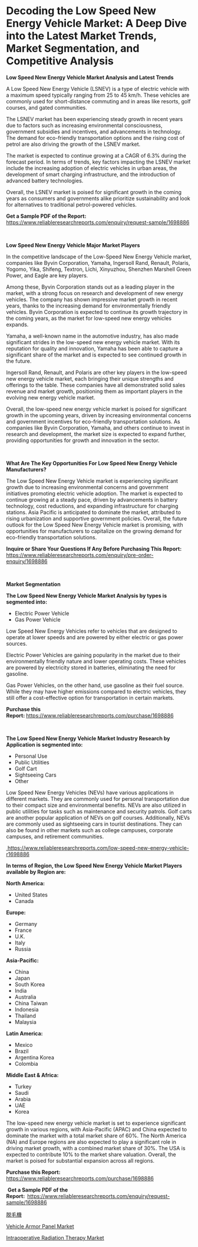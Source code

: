 <p><h1>Decoding the Low Speed New Energy Vehicle Market: A Deep Dive into the Latest Market Trends, Market Segmentation, and Competitive Analysis</h1></p><p><strong>Low Speed New Energy Vehicle Market Analysis and Latest Trends</strong></p>
<p><p>A Low Speed New Energy Vehicle (LSNEV) is a type of electric vehicle with a maximum speed typically ranging from 25 to 45 km/h. These vehicles are commonly used for short-distance commuting and in areas like resorts, golf courses, and gated communities.</p><p>The LSNEV market has been experiencing steady growth in recent years due to factors such as increasing environmental consciousness, government subsidies and incentives, and advancements in technology. The demand for eco-friendly transportation options and the rising cost of petrol are also driving the growth of the LSNEV market.</p><p>The market is expected to continue growing at a CAGR of 6.3% during the forecast period. In terms of trends, key factors impacting the LSNEV market include the increasing adoption of electric vehicles in urban areas, the development of smart charging infrastructure, and the introduction of advanced battery technologies.</p><p>Overall, the LSNEV market is poised for significant growth in the coming years as consumers and governments alike prioritize sustainability and look for alternatives to traditional petrol-powered vehicles.</p></p>
<p><strong>Get a Sample PDF of the Report:&nbsp;</strong> <a href="https://www.reliableresearchreports.com/enquiry/request-sample/1698886">https://www.reliableresearchreports.com/enquiry/request-sample/1698886</a></p>
<p>&nbsp;</p>
<p><strong>Low Speed New Energy Vehicle Major Market Players</strong></p>
<p><p>In the competitive landscape of the Low-Speed New Energy Vehicle market, companies like Byvin Corporation, Yamaha, Ingersoll Rand, Renault, Polaris, Yogomo, Yika, Shifeng, Textron, Lichi, Xinyuzhou, Shenzhen Marshell Green Power, and Eagle are key players.</p><p>Among these, Byvin Corporation stands out as a leading player in the market, with a strong focus on research and development of new energy vehicles. The company has shown impressive market growth in recent years, thanks to the increasing demand for environmentally friendly vehicles. Byvin Corporation is expected to continue its growth trajectory in the coming years, as the market for low-speed new energy vehicles expands.</p><p>Yamaha, a well-known name in the automotive industry, has also made significant strides in the low-speed new energy vehicle market. With its reputation for quality and innovation, Yamaha has been able to capture a significant share of the market and is expected to see continued growth in the future.</p><p>Ingersoll Rand, Renault, and Polaris are other key players in the low-speed new energy vehicle market, each bringing their unique strengths and offerings to the table. These companies have all demonstrated solid sales revenue and market growth, positioning them as important players in the evolving new energy vehicle market.</p><p>Overall, the low-speed new energy vehicle market is poised for significant growth in the upcoming years, driven by increasing environmental concerns and government incentives for eco-friendly transportation solutions. As companies like Byvin Corporation, Yamaha, and others continue to invest in research and development, the market size is expected to expand further, providing opportunities for growth and innovation in the sector.</p></p>
<p>&nbsp;</p>
<p><strong>What Are The Key Opportunities For Low Speed New Energy Vehicle Manufacturers?</strong></p>
<p><p>The Low Speed New Energy Vehicle market is experiencing significant growth due to increasing environmental concerns and government initiatives promoting electric vehicle adoption. The market is expected to continue growing at a steady pace, driven by advancements in battery technology, cost reductions, and expanding infrastructure for charging stations. Asia Pacific is anticipated to dominate the market, attributed to rising urbanization and supportive government policies. Overall, the future outlook for the Low Speed New Energy Vehicle market is promising, with opportunities for manufacturers to capitalize on the growing demand for eco-friendly transportation solutions.</p></p>
<p><strong>Inquire or Share Your Questions If Any Before Purchasing This Report:</strong> <a href="https://www.reliableresearchreports.com/enquiry/pre-order-enquiry/1698886">https://www.reliableresearchreports.com/enquiry/pre-order-enquiry/1698886</a></p>
<p>&nbsp;</p>
<p><strong>Market Segmentation</strong></p>
<p><strong>The Low Speed New Energy Vehicle Market Analysis by types is segmented into:</strong></p>
<p><ul><li>Electric Power Vehicle</li><li>Gas Power Vehicle</li></ul></p>
<p><p>Low Speed New Energy Vehicles refer to vehicles that are designed to operate at lower speeds and are powered by either electric or gas power sources. </p><p>Electric Power Vehicles are gaining popularity in the market due to their environmentally friendly nature and lower operating costs. These vehicles are powered by electricity stored in batteries, eliminating the need for gasoline.</p><p>Gas Power Vehicles, on the other hand, use gasoline as their fuel source. While they may have higher emissions compared to electric vehicles, they still offer a cost-effective option for transportation in certain markets.</p></p>
<p><strong>Purchase this Report:&nbsp;</strong><a href="https://www.reliableresearchreports.com/purchase/1698886">https://www.reliableresearchreports.com/purchase/1698886</a></p>
<p>&nbsp;</p>
<p><strong>The Low Speed New Energy Vehicle Market Industry Research by Application is segmented into:</strong></p>
<p><ul><li>Personal Use</li><li>Public Utilities</li><li>Golf Cart</li><li>Sightseeing Cars</li><li>Other</li></ul></p>
<p><p>Low Speed New Energy Vehicles (NEVs) have various applications in different markets. They are commonly used for personal transportation due to their compact size and environmental benefits. NEVs are also utilized in public utilities for tasks such as maintenance and security patrols. Golf carts are another popular application of NEVs on golf courses. Additionally, NEVs are commonly used as sightseeing cars in tourist destinations. They can also be found in other markets such as college campuses, corporate campuses, and retirement communities.</p></p>
<p><a href="https://www.reliableresearchreports.com/low-speed-new-energy-vehicle-r1698886">&nbsp;https://www.reliableresearchreports.com/low-speed-new-energy-vehicle-r1698886</a></p>
<p><strong>In terms of Region, the Low Speed New Energy Vehicle Market Players available by Region are:</strong></p>
<p>
    <p> <strong> North America: </strong>
        <ul>
            <li>United States</li>
            <li>Canada</li>
        </ul>
        </p> 
    <p> <strong> Europe: </strong>
        <ul>
            <li>Germany</li>
            <li>France</li>
            <li>U.K.</li>
            <li>Italy</li>
            <li>Russia</li>
        </ul>
        </p> 
    <p> <strong> Asia-Pacific: </strong>
        <ul>
            <li>China</li>
            <li>Japan</li>
            <li>South Korea</li>
            <li>India</li>
            <li>Australia</li>
            <li>China Taiwan</li>
            <li>Indonesia</li>
            <li>Thailand</li>
            <li>Malaysia</li>
        </ul>
        </p> 
    <p> <strong> Latin America: </strong>
        <ul>
            <li>Mexico</li>
            <li>Brazil</li>
            <li>Argentina Korea</li>
            <li>Colombia</li>
        </ul>
        </p> 
    <p> <strong> Middle East & Africa: </strong>
        <ul>
            <li>Turkey</li>
            <li>Saudi</li>
            <li>Arabia</li>
            <li>UAE</li>
            <li>Korea</li>
        </ul>
    </p>
    </p>
<p><p>The low-speed new energy vehicle market is set to experience significant growth in various regions, with Asia-Pacific (APAC) and China expected to dominate the market with a total market share of 60%. The North America (NA) and Europe regions are also expected to play a significant role in driving market growth, with a combined market share of 30%. The USA is expected to contribute 10% to the market share valuation. Overall, the market is poised for substantial expansion across all regions.</p></p>
<p><strong>Purchase this Report: </strong><a href="https://www.reliableresearchreports.com/purchase/1698886">https://www.reliableresearchreports.com/purchase/1698886</a></p>
<p>&nbsp;<strong>Get a Sample PDF of the Report:&nbsp;&nbsp;</strong><a href="https://www.reliableresearchreports.com/enquiry/request-sample/1698886">https://www.reliableresearchreports.com/enquiry/request-sample/1698886</a></p>
<p><strong></strong></p>
<p><p><a href="https://github.com/BrionnaBoyle/Market-Research-Report-List-1/blob/main/236125365750.md">脱毛機</a></p><p><a href="https://github.com/EunaWiegad2023/Market-Research-Report-List-1/blob/main/vehicle-armor-panel-market.md">Vehicle Armor Panel Market</a></p><p><a href="https://view.publitas.com/reportprime-1/intraoperative-radiation-therapy-market-size-reveals-the-best-marketing-channels-in-global-industry/">Intraoperative Radiation Therapy Market</a></p></p>